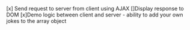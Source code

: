 [x] Send request to server from client using AJAX
[]Display response to DOM
[x]Demo logic between client and server
    - ability to add your own jokes to the array object